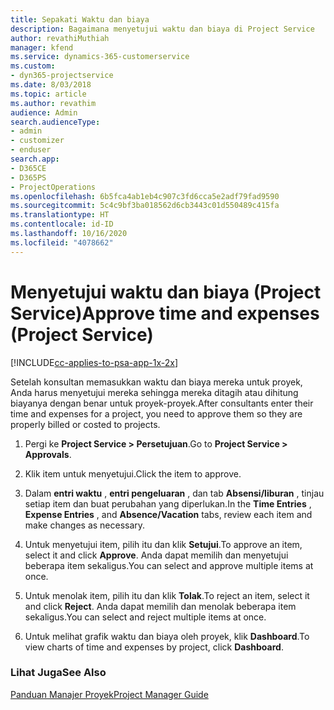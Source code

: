 ```yaml
---
title: Sepakati Waktu dan biaya
description: Bagaimana menyetujui waktu dan biaya di Project Service
author: revathiMuthiah
manager: kfend
ms.service: dynamics-365-customerservice
ms.custom:
- dyn365-projectservice
ms.date: 8/03/2018
ms.topic: article
ms.author: revathim
audience: Admin
search.audienceType:
- admin
- customizer
- enduser
search.app:
- D365CE
- D365PS
- ProjectOperations
ms.openlocfilehash: 6b5fca4ab1eb4c907c3fd6cca5e2adf79fad9590
ms.sourcegitcommit: 5c4c9bf3ba018562d6cb3443c01d550489c415fa
ms.translationtype: HT
ms.contentlocale: id-ID
ms.lasthandoff: 10/16/2020
ms.locfileid: "4078662"
---
```

# <a name="approve-time-and-expenses-project-service"></a><span data-ttu-id="b5a85-103">Menyetujui waktu dan biaya (Project Service)</span><span class="sxs-lookup"><span data-stu-id="b5a85-103">Approve time and expenses (Project Service)</span></span>

[!INCLUDE[cc-applies-to-psa-app-1x-2x](../includes/cc-applies-to-psa-app-1x-2x.md)]

<span data-ttu-id="b5a85-104">Setelah konsultan memasukkan waktu dan biaya mereka untuk proyek, Anda harus menyetujui mereka sehingga mereka ditagih atau dihitung biayanya dengan benar untuk proyek-proyek.</span><span class="sxs-lookup"><span data-stu-id="b5a85-104">After consultants enter their time and expenses for a project, you need to approve them so they are properly billed or costed to projects.</span></span>  
  
1.  <span data-ttu-id="b5a85-105">Pergi ke **Project Service > Persetujuan**.</span><span class="sxs-lookup"><span data-stu-id="b5a85-105">Go to **Project Service > Approvals**.</span></span>  
  
2.  <span data-ttu-id="b5a85-106">Klik item untuk menyetujui.</span><span class="sxs-lookup"><span data-stu-id="b5a85-106">Click the item to approve.</span></span>  
  
3.  <span data-ttu-id="b5a85-107">Dalam **entri waktu** , **entri pengeluaran** , dan tab **Absensi/liburan** , tinjau setiap item dan buat perubahan yang diperlukan.</span><span class="sxs-lookup"><span data-stu-id="b5a85-107">In the **Time Entries** , **Expense Entries** , and **Absence/Vacation** tabs, review each item and make changes as necessary.</span></span>  
  
4.  <span data-ttu-id="b5a85-108">Untuk menyetujui item, pilih itu dan klik **Setujui**.</span><span class="sxs-lookup"><span data-stu-id="b5a85-108">To approve an item, select it and click **Approve**.</span></span> <span data-ttu-id="b5a85-109">Anda dapat memilih dan menyetujui beberapa item sekaligus.</span><span class="sxs-lookup"><span data-stu-id="b5a85-109">You can select and approve multiple items at once.</span></span>  
  
5.  <span data-ttu-id="b5a85-110">Untuk menolak item, pilih itu dan klik **Tolak**.</span><span class="sxs-lookup"><span data-stu-id="b5a85-110">To reject an item, select it and click **Reject**.</span></span> <span data-ttu-id="b5a85-111">Anda dapat memilih dan menolak beberapa item sekaligus.</span><span class="sxs-lookup"><span data-stu-id="b5a85-111">You can select and reject multiple items at once.</span></span>  
  
6.  <span data-ttu-id="b5a85-112">Untuk melihat grafik waktu dan biaya oleh proyek, klik **Dashboard**.</span><span class="sxs-lookup"><span data-stu-id="b5a85-112">To view charts of time and expenses by project, click **Dashboard**.</span></span>  
  
### <a name="see-also"></a><span data-ttu-id="b5a85-113">Lihat Juga</span><span class="sxs-lookup"><span data-stu-id="b5a85-113">See Also</span></span>  
 [<span data-ttu-id="b5a85-114">Panduan Manajer Proyek</span><span class="sxs-lookup"><span data-stu-id="b5a85-114">Project Manager Guide</span></span>](../psa/project-manager-guide.md)
